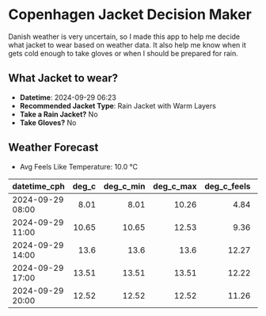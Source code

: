 
# Copenhagen Jacket Decision Maker

Danish weather is very uncertain, so I made this app to help me decide what jacket to wear based on weather data. 
It also help me know when it gets cold enough to take gloves or when I should be prepared for rain.

## What Jacket to wear?

- **Datetime**: 2024-09-29 06:23
- **Recommended Jacket Type**: Rain Jacket with Warm Layers
- **Take a Rain Jacket?** No
- **Take Gloves?** No

## Weather Forecast
- Avg Feels Like Temperature: 10.0 °C

| datetime_cph     |   deg_c |   deg_c_min |   deg_c_max |   deg_c_feels | weather   | wind   | rain   |
|:-----------------|--------:|------------:|------------:|--------------:|:----------|:-------|:-------|
| 2024-09-29 08:00 |    8.01 |        8.01 |       10.26 |          4.84 | Clear     | Medium | None   |
| 2024-09-29 11:00 |   10.65 |       10.65 |       12.53 |          9.36 | Clear     | Medium | None   |
| 2024-09-29 14:00 |   13.6  |       13.6  |       13.6  |         12.27 | Clouds    | Medium | None   |
| 2024-09-29 17:00 |   13.51 |       13.51 |       13.51 |         12.22 | Clouds    | Low    | None   |
| 2024-09-29 20:00 |   12.52 |       12.52 |       12.52 |         11.26 | Clouds    | Low    | None   |
        
